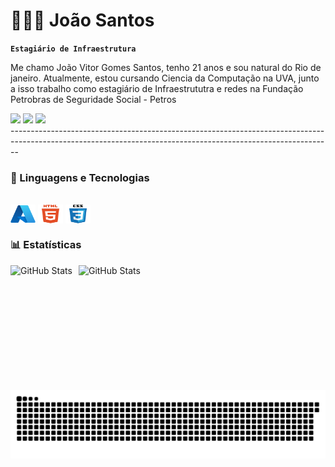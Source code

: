 # 👩🏻‍💻 João Santos

**`Estagiário de Infraestrutura`**

Me chamo João Vitor Gomes Santos, tenho 21 anos e sou natural do Rio de janeiro. Atualmente, estou cursando Ciencia da Computação na UVA, junto a isso trabalho como estagiário de Infraestrututra e redes na Fundação Petrobras de Seguridade Social - Petros

<div>
  <a href="https://mail.google.com/mail/u/1/#inbox" target="_blank"><img src="https://img.shields.io/badge/Gmail-D14836?style=for-the-badge&logo=gmail&logoColor=white" target="blank"></a>
  <a href="https://discord.com/channels/@me" target="_blank"><img src="https://img.shields.io/badge/Discord-7289DA?style=for-the-badge&logo=discord&logoColor=white" target="blank"></a>
  <a href="https://www.linkedin.com/in/jo%C3%A3o-santos-7102682b4/" target="_blank"><img src="https://img.shields.io/badge/-LinkedIn-%230077B5?style=for-the-badge&logo=linkedin&logoColor=white" target="_blank"></a>
</div>
--------------------------------------------------------------------------------------------------------------------------------------------------------------

### 🤖 Linguagens e Tecnologias

<div style="display: inline_block"><br>
  <img align="center" alt="azjoao" height="30" width="40" src="https://github.com/devicons/devicon/blob/master/icons/azure/azure-original.svg">
  <img align="center" alt="azjoao" height="30" width="40" src="https://github.com/devicons/devicon/blob/master/icons/html5/html5-plain-wordmark.svg">
  <img align="center" alt="azjoao" height="30" width="40" src="https://github.com/devicons/devicon/blob/master/icons/css3/css3-original-wordmark.svg">
</div:>


### 📊 Estatísticas

<p>
  <img 
    align="left" 
    alt="GitHub Stats" 
    height="200" 
    style="padding-right: 10px;" 
    src="https://github-readme-stats.vercel.app/api?username=Jonhsanctorum&show_icons=true&theme=tokyonight&include_all_commits=true&locale=pt-br" 
  />

<img 
      align="left" 
      alt="GitHub Stats" 
      height="200" 
      src="https://github-readme-stats.vercel.app/api/top-langs/?username=Jonhsanctorum&theme=tokyonight&layout=compact&custom_title=Tecnologias&langs_count=9" 
  />

</p>



<picture align="center">
  <source media="(prefers-color-scheme: dark)" srcset="https://raw.githubusercontent.com/Jonhsanctorum/Jonhsanctorum/output/github-contribution-grid-snake-dark.svg">
  <source media="(prefers-color-scheme: light)" srcset="https://raw.githubusercontent.com/Jonhsanctorum/Jonhsanctorum/output/github-contribution-grid-snake-dark.svg">
  <img align="center" alt="github contribution grid snake animation" src="https://raw.githubusercontent.com/Jonhsanctorum/Jonhsanctorum/output/github-contribution-grid-snake.svg">
</picture>
